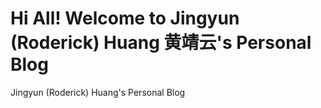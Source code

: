 # Hi All! Welcome to Jingyun (Roderick) Huang 黄靖云's Personal Blog
Jingyun (Roderick) Huang's Personal Blog
